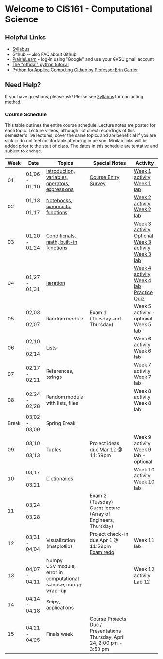 # Welcome to CIS161 - Computational Science

## Helpful Links

* [Syllabus](syllabus.md)
* [Github](https://github.com/dujiaxin/CIS161-W25-GVSU) -- also [FAQ about Github](github-discussion-faq.md)
* [PrairieLearn](https://us.prairielearn.com/pl/course_instance/169375) - log-in
  using "Google" and use your GVSU gmail account
* [The "official" python tutorial](https://docs.python.org/3/tutorial/index.html)
* [Python for Applied Computing Github by Professor Erin Carrier](https://github.com/dujiaxin/python-for-applied-computing)


## Need Help?

If you have questions, please ask!  Please see [Syllabus](syllabus.md) for contacting method.

### Course Schedule

This table outlines the entire course schedule.  Lecture notes are
posted for each topic.  Lecture videos, although not direct recordings
of this semester's live lectures, cover the same topics and are beneficial
if you are sick or do not feel comfortable attending in person.
Minilab links will be added prior to the start of class.  The dates in this
schedule are tentative and subject to change.

| Week  | Date          | Topics                                        | Special Notes                          | Activity                          |
|-------|---------------|-----------------------------------------------|----------------------------------------|-----------------------------------|
| 01    | 01/06 - 01/10 | [Introduction, variables, operators, expressions](https://us.prairielearn.com/pl/course_instance/169375/instructor/assessment/2487993/) | [Course Entry Survey](https://docs.google.com/forms/d/e/1FAIpQLSfyzrvIjmTodrTNYqdB45xn5IsQAygHAJ1QGTRxTgQFgPFaYg/viewform?usp=sf_link)| [Week 1 activity](https://us.prairielearn.com/pl/course_instance/169375/instructor/assessment/2487954/) <br> [Week 1 lab](https://us.prairielearn.com/pl/course_instance/169375/instructor/assessment/2487968/)  |
| 02    | 01/13 - 01/17 | [Notebooks, comments, functions](https://us.prairielearn.com/pl/course_instance/169375/instructor/assessment/2487994/) |                                        | [Week 2 activity](https://us.prairielearn.com/pl/course_instance/169375/instructor/assessment/2487957/) <br> [Week 2 lab](https://us.prairielearn.com/pl/course_instance/169375/instructor/assessment/2487972/)  |
| 03    | 01/20 - 01/24 | [Conditionals, math, built-in functions](https://us.prairielearn.com/pl/course_instance/169375/instructor/assessment/2487995/questions)         |                                        | [Week 3 activity](https://us.prairielearn.com/pl/course_instance/169375/assessment/2487958) <br> [Optional Week 3 activity]() <br> [Week 3 lab](https://us.prairielearn.com/pl/course_instance/169375/assessment/2487973/) |
| 04    | 01/27 - 01/31 | [Iteration](https://us.prairielearn.com/pl/course_instance/169375/assessment_instance/9346498)|     | [Week 4 activity](https://us.prairielearn.com/pl/course_instance/169375/assessment_instance/9346507) <br> [Week 4 lab](https://us.prairielearn.com/pl/course_instance/169375/assessment/2487974/) <br> [Practice Quiz](https://us.prairielearn.com/pl/course_instance/169375/assessment/2487984/) |
| 05    | 02/03 - 02/07 | Random module                                  | Exam 1 (Tuesday and Thursday)         | Week 5 activity - optional <br> Week 5 lab |
| 06    | 02/10 - 02/14 | Lists                                          |                                        | Week 6 activity <br> Week 6 lab  |
| 07    | 02/17 - 02/21 | References, strings                            |                                        | Week 7 activity <br> Week 7 lab  |
| 08    | 02/24 - 02/28 | Random module with lists, files                |                                        | Week 8 activity <br> Week 8 lab  |
| Break | 03/02 - 03/09 | Spring Break                                   |                                        |                                   |
| 09    | 03/10 - 03/13 | Tuples                                         |   Project ideas due Mar 12 @ 11:59pm  | Week 9 activity <br> Week 9 lab  - optional|
| 10    | 03/17 - 03/21 | Dictionaries                                   |                                        | Week 10 activity <br> Week 10 lab |
| 11    | 03/24 - 03/28 |                      | Exam 2 (Tuesday) <br> Guest lecture (Array of Engineers, Thursday)       |                       |
| 12    | 03/31 - 04/04 | Visualization (matplotlib)                                    |     Project check-in due Apr 1 @ 11:59pm <br> [Exam redo](https://us.prairielearn.com/pl/course_instance/169375/instructor/assessment/2487983/questions)  | Week 11 lab      |
| 13    | 04/07 - 04/11 | Numpy <br> CSV module, error in computational science, numpy wrap-up      |                                 |        Week 12 activity <br> Lab 12|
| 14    | 04/14 - 04/18 | Scipy, applications                            |                                        |                                   |
| 15    | 04/21 - 04/25 | Finals week                                    | Course Projects Due / Presentations Thursday, April 24, 2:00 pm - 3:50 pm| |

